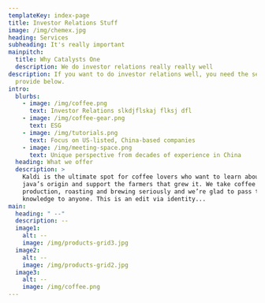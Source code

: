 ```yaml
---
templateKey: index-page
title: Investor Relations Stuff
image: /img/chemex.jpg
heading: Services
subheading: It's really important
mainpitch:
  title: Why Catalysts One
  description: We do investor relations really really well
description: If you want to do investor relations well, you need the services we
  provide below.
intro:
  blurbs:
    - image: /img/coffee.png
      text: Investor Relations slkdjflskaj flksj dfl
    - image: /img/coffee-gear.png
      text: ESG
    - image: /img/tutorials.png
      text: Focus on US-listed, China-based companies
    - image: /img/meeting-space.png
      text: Unique perspective from decades of experience in China
  heading: What we offer
  description: >
    Kaldi is the ultimate spot for coffee lovers who want to learn about their
    java’s origin and support the farmers that grew it. We take coffee
    production, roasting and brewing seriously and we’re glad to pass that
    knowledge to anyone. This is an edit via identity...
main:
  heading: " --"
  description: --
  image1:
    alt: --
    image: /img/products-grid3.jpg
  image2:
    alt: --
    image: /img/products-grid2.jpg
  image3:
    alt: --
    image: /img/coffee.png
---
```

